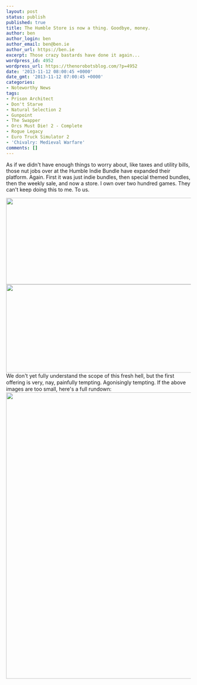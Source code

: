 ```yaml
---
layout: post
status: publish
published: true
title: The Humble Store is now a thing. Goodbye, money.
author: ben
author_login: ben
author_email: ben@ben.ie
author_url: https://ben.ie
excerpt: Those crazy bastards have done it again...
wordpress_id: 4952
wordpress_url: https://thenorobotsblog.com/?p=4952
date: '2013-11-12 08:00:45 +0000'
date_gmt: '2013-11-12 07:00:45 +0000'
categories:
- Noteworthy News
tags:
- Prison Architect
- Don't Starve
- Natural Selection 2
- Gunpoint
- The Swapper
- Orcs Must Die! 2 - Complete
- Rogue Legacy
- Euro Truck Simulator 2
- 'Chivalry: Medieval Warfare'
comments: []
---
```

<p style="text-align: left;">As if we didn&#39;t have enough things to worry about, like taxes and utility bills, those nut jobs over at the Humble Indie Bundle have expanded their platform. Again. First it was just indie bundles, then special themed bundles, then the weekly sale, and now a store. I own over two hundred games. They can&#39;t keep doing this to me. To us. </p>
<div class="separator" style="clear: both; text-align: center;"><img src="https://thenorobotsblog.com/wp-content/uploads/2013/11/wpid-Photo-11-Nov-2013-2205.jpg" id="blogsy-1384298657950.2646" class="aligncenter" alt="" width="580" height="236"></div>
<div class="separator" style="clear: both; text-align: center;"><img src="https://thenorobotsblog.com/wp-content/uploads/2013/11/wpid-Photo-11-Nov-2013-22051.jpg" id="blogsy-1384298657947.555" class="aligncenter" alt="" width="580" height="241"></div>
<div class="separator" style="text-align: left; clear: both;"><span style="line-height: 1.3em;">We don&#39;t yet fully understand the scope of this fresh hell, but the first offering is very, nay, painfully tempting. Agonisingly tempting. If the above images are too small, here&#39;s a full rundown:</span></div>
<div class="separator" style="clear: both; text-align: none;"><img src="https://thenorobotsblog.com/wp-content/uploads/2013/11/wpid-Photo-11-Nov-2013-22052.jpg" id="blogsy-1384298657960.7664" class="aligncenter" alt="" width="800" height="781"></div>
<p>&nbsp;</p>
